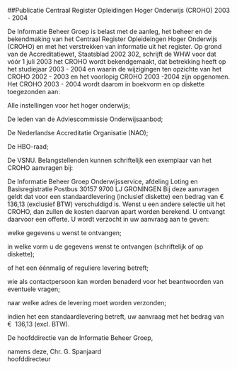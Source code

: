 <meta http-equiv='Content-Type' content='text/html; charset=utf-8' />

##Publicatie Centraal Register Opleidingen Hoger Onderwijs (CROHO) 2003 - 2004

De Informatie Beheer Groep is belast met de aanleg, het beheer en de bekendmaking van het Centraal Register Opleideingen Hoger Onderwijs (CROHO) en met het verstrekken van informatie uit het register. Op grond van de Accreditatiewet, Staatsblad 2002 302, schrijft de WHW voor dat vóór 1 juli 2003 het CROHO wordt bekendgemaakt, dat betrekking heeft op het studiejaar 2003 - 2004 en waarin de wijzigingen ten opzichte van het CROHO 2002 - 2003 en het voorlopig CROHO 2003 -2004 zijn opgenomen. Het CROHO 2003 - 2004 wordt daarom in boekvorm en op diskette toegezonden aan: 

Alle instellingen voor het hoger onderwijs;  

De leden van de Adviescommissie Onderwijsaanbod;  

De Nederlandse Accreditatie Organisatie (NAO);  

De HBO-raad;  

De VSNU.   Belangstellenden kunnen schriftelijk een exemplaar van het CROHO aanvragen bij: 

De Informatie Beheer Groep Onderwijsservice, afdeling Loting en Basisregistratie Postbus 30157 9700 LJ GRONINGEN   Bij deze aanvragen geldt dat voor een standaardlevering (inclusief diskette) een bedrag van €  136,13 (exclusief BTW) verschuldigd is. Wenst u een andere selectie uit het CROHO, dan zullen de kosten daarvan apart worden berekend. U ontvangt daarvoor een offerte. U wordt verzocht in uw aanvraag aan te geven: 

welke gegevens u wenst te ontvangen;  

in welke vorm u de gegevens wenst te ontvangen (schriftelijk of op diskette);  

of het een éénmalig of reguliere levering betreft;  

wie als contactpersoon kan worden benaderd voor het beantwoorden van eventuele vragen;  

naar welke adres de levering moet worden verzonden;  

indien het een standaardlevering betreft, uw aanvraag met het bedrag van €  136,13 (excl. BTW).       

De 
hoofddirectie van de Informatie Beheer Groep, 

namens deze, 
Chr. G. Spanjaard  
hoofddirecteur     
